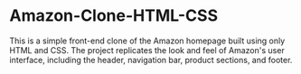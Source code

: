 # Amazon-Clone-HTML-CSS
This is a simple front-end clone of the Amazon homepage built using only HTML and CSS. The project replicates the look and feel of Amazon's user interface, including the header, navigation bar, product sections, and footer. 
